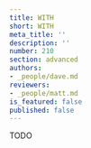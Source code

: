 ```yaml
---
title: WITH
short: WITH
meta_title: ''
description: ''
number: 210
section: advanced
authors:
- _people/dave.md
reviewers:
- _people/matt.md
is_featured: false
published: false
---
```

TODO
